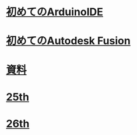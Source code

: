 # [初めてのArduinoIDE](/0_初めてのArduinoIDE/)

# [初めてのAutodesk Fusion](/0_初めてのAutodesk_Fusion/)

# [資料](/0_資料/)

# [25th](/25th/)

# [26th](/26th/)